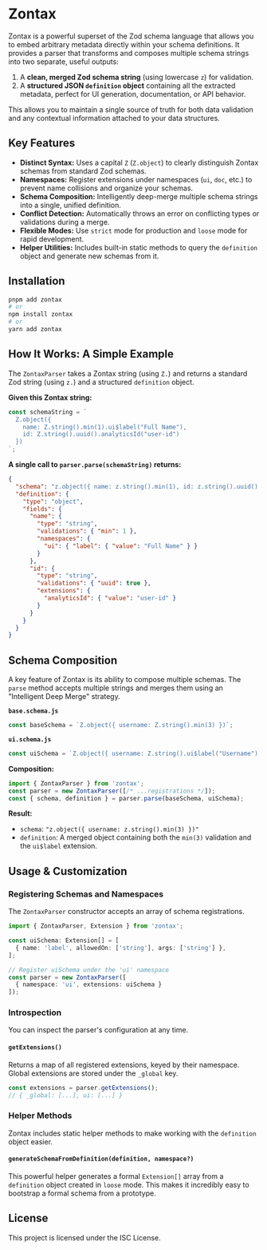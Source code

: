 # Zontax

Zontax is a powerful superset of the Zod schema language that allows you to embed arbitrary metadata directly within your schema definitions. It provides a parser that transforms and composes multiple schema strings into two separate, useful outputs:

1.  A **clean, merged Zod schema string** (using lowercase `z`) for validation.
2.  A **structured JSON `definition` object** containing all the extracted metadata, perfect for UI generation, documentation, or API behavior.

This allows you to maintain a single source of truth for both data validation and any contextual information attached to your data structures.

## Key Features

- **Distinct Syntax:** Uses a capital `Z` (`Z.object`) to clearly distinguish Zontax schemas from standard Zod schemas.
- **Namespaces:** Register extensions under namespaces (`ui`, `doc`, etc.) to prevent name collisions and organize your schemas.
- **Schema Composition:** Intelligently deep-merge multiple schema strings into a single, unified definition.
- **Conflict Detection:** Automatically throws an error on conflicting types or validations during a merge.
- **Flexible Modes:** Use `strict` mode for production and `loose` mode for rapid development.
- **Helper Utilities:** Includes built-in static methods to query the `definition` object and generate new schemas from it.

## Installation

```bash
pnpm add zontax
# or
npm install zontax
# or
yarn add zontax
```

## How It Works: A Simple Example

The `ZontaxParser` takes a Zontax string (using `Z.`) and returns a standard Zod string (using `z.`) and a structured `definition` object.

**Given this Zontax string:**
```javascript
const schemaString = `
  Z.object({
    name: Z.string().min(1).ui$label("Full Name"),
    id: Z.string().uuid().analyticsId("user-id")
  })
`;
```

**A single call to `parser.parse(schemaString)` returns:**
```json
{
  "schema": "z.object({ name: z.string().min(1), id: z.string().uuid() })",
  "definition": {
    "type": "object",
    "fields": {
      "name": {
        "type": "string",
        "validations": { "min": 1 },
        "namespaces": {
          "ui": { "label": { "value": "Full Name" } }
        }
      },
      "id": {
        "type": "string",
        "validations": { "uuid": true },
        "extensions": {
          "analyticsId": { "value": "user-id" }
        }
      }
    }
  }
}
```

## Schema Composition

A key feature of Zontax is its ability to compose multiple schemas. The `parse` method accepts multiple strings and merges them using an "Intelligent Deep Merge" strategy.

**`base.schema.js`**
```javascript
const baseSchema = `Z.object({ username: Z.string().min(3) })`;
```

**`ui.schema.js`**
```javascript
const uiSchema = `Z.object({ username: Z.string().ui$label("Username") })`;
```

**Composition:**
```javascript
import { ZontaxParser } from 'zontax';
const parser = new ZontaxParser([/* ...registrations */]);
const { schema, definition } = parser.parse(baseSchema, uiSchema);
```

**Result:**
- `schema`: `"z.object({ username: z.string().min(3) })"`
- `definition`: A merged object containing both the `min(3)` validation and the `ui$label` extension.

## Usage & Customization

### Registering Schemas and Namespaces

The `ZontaxParser` constructor accepts an array of schema registrations.

```typescript
import { ZontaxParser, Extension } from 'zontax';

const uiSchema: Extension[] = [
  { name: 'label', allowedOn: ['string'], args: ['string'] },
];

// Register uiSchema under the 'ui' namespace
const parser = new ZontaxParser([
  { namespace: 'ui', extensions: uiSchema }
]);
```

### Introspection

You can inspect the parser's configuration at any time.

#### `getExtensions()`
Returns a map of all registered extensions, keyed by their namespace. Global extensions are stored under the `_global` key.

```typescript
const extensions = parser.getExtensions();
// { _global: [...], ui: [...] }
```

### Helper Methods

Zontax includes static helper methods to make working with the `definition` object easier.

#### `generateSchemaFromDefinition(definition, namespace?)`

This powerful helper generates a formal `Extension[]` array from a `definition` object created in `loose` mode. This makes it incredibly easy to bootstrap a formal schema from a prototype.

## License
This project is licensed under the ISC License.